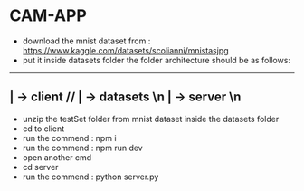 # CAM-APP
- download the mnist dataset from : https://www.kaggle.com/datasets/scolianni/mnistasjpg
- put it inside datasets folder
the folder architecture should be as follows:
-----------------------------------
| -> client //
| -> datasets \n
| -> server \n
-----------------------------------
- unzip the testSet folder from mnist dataset inside the datasets folder
- cd to client
- run the commend : npm i
- run the commend : npm run dev
- open another cmd
- cd server
- run the commend : python server.py

